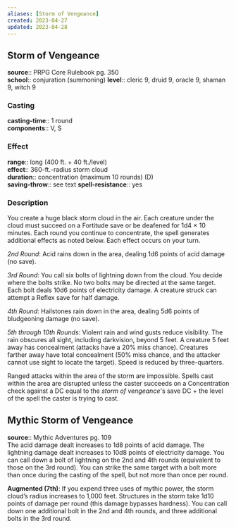 ```yaml
---
aliases: [Storm of Vengeance]
created: 2023-04-27
updated: 2023-04-28
---
```


## Storm of Vengeance

**source**:: PRPG Core Rulebook pg. 350  
**school**:: conjuration (summoning)
**level**:: cleric 9, druid 9, oracle 9, shaman 9, witch 9

### Casting

**casting-time**:: 1 round  
**components**:: V, S

### Effect

**range**:: long (400 ft. + 40 ft./level)  
**effect**:: 360-ft.-radius storm cloud  
**duration**:: concentration (maximum 10 rounds) (D)  
**saving-throw**:: see text
**spell-resistance**:: yes

### Description

You create a huge black storm cloud in the air. Each creature under the cloud must succeed on a Fortitude save or be deafened for 1d4 × 10 minutes. Each round you continue to concentrate, the spell generates additional effects as noted below. Each effect occurs on your turn.  
  
*2nd Round*: Acid rains down in the area, dealing 1d6 points of acid damage (no save).  
  
*3rd Round*: You call six bolts of lightning down from the cloud. You decide where the bolts strike. No two bolts may be directed at the same target. Each bolt deals 10d6 points of electricity damage. A creature struck can attempt a Reflex save for half damage.  
  
*4th Round*: Hailstones rain down in the area, dealing 5d6 points of bludgeoning damage (no save).  
  
*5th through 10th Rounds*: Violent rain and wind gusts reduce visibility. The rain obscures all sight, including darkvision, beyond 5 feet. A creature 5 feet away has concealment (attacks have a 20% miss chance). Creatures farther away have total concealment (50% miss chance, and the attacker cannot use sight to locate the target). Speed is reduced by three-quarters.  
  
Ranged attacks within the area of the storm are impossible. Spells cast within the area are disrupted unless the caster succeeds on a Concentration check against a DC equal to the *storm of vengeance*'s save DC + the level of the spell the caster is trying to cast.

## Mythic Storm of Vengeance

**source**:: Mythic Adventures pg. 109  
The acid damage dealt increases to 1d8 points of acid damage. The lightning damage dealt increases to 10d8 points of electricity damage. You can call down a bolt of lightning on the 2nd and 4th rounds (equivalent to those on the 3rd round). You can strike the same target with a bolt more than once during the casting of the spell, but not more than once per round.  
  
**Augmented (7th)**: If you expend three uses of mythic power, the storm cloud’s radius increases to 1,000 feet. Structures in the storm take 1d10 points of damage per round (this damage bypasses hardness). You can call down one additional bolt in the 2nd and 4th rounds, and three additional bolts in the 3rd round.
